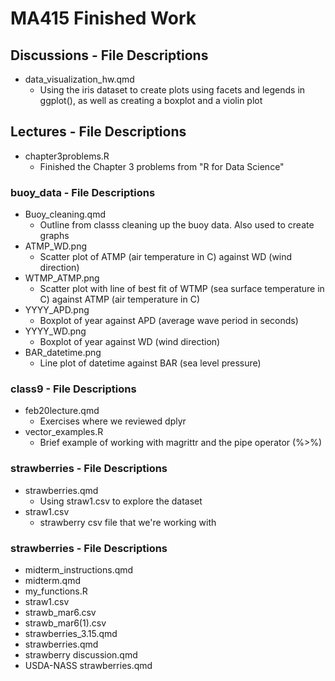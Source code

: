 # MA415 Finished Work

## Discussions - File Descriptions
* data_visualization_hw.qmd
  * Using the iris dataset to create plots using facets and legends in ggplot(), as well as creating a boxplot and a violin plot

## Lectures - File Descriptions
* chapter3problems.R
  * Finished the Chapter 3 problems from "R for Data Science"
### buoy_data - File Descriptions
* Buoy_cleaning.qmd
  * Outline from classs cleaning up the buoy data. Also used to create graphs
* ATMP_WD.png
  * Scatter plot of ATMP (air temperature in C) against WD (wind direction)
* WTMP_ATMP.png
  * Scatter plot with line of best fit of WTMP (sea surface temperature in C) against ATMP (air temperature in C)
* YYYY_APD.png
  * Boxplot of year against APD (average wave period in seconds)
* YYYY_WD.png
  * Boxplot of year against WD (wind direction)
* BAR_datetime.png
  * Line plot of datetime against BAR (sea level pressure)
### class9 - File Descriptions
* feb20lecture.qmd
  * Exercises where we reviewed dplyr
* vector_examples.R
  * Brief example of working with magrittr and the pipe operator (%>%)
### strawberries - File Descriptions
* strawberries.qmd
  * Using straw1.csv to explore the dataset
* straw1.csv
  * strawberry csv file that we're working with
### strawberries - File Descriptions
* midterm_instructions.qmd
* midterm.qmd
* my_functions.R
* straw1.csv
* strawb_mar6.csv
* strawb_mar6(1).csv
* strawberries_3.15.qmd
* strawberries.qmd
* strawberry discussion.qmd
* USDA-NASS strawberries.qmd
